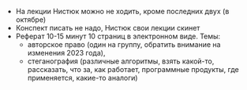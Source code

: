 - На лекции Нистюк можно не ходить, кроме последних двух (в октябре)
- Конспект писать не надо, Нистюк свои лекции скинет
- Реферат 10-15 минут 10 страниц в электронном виде. Темы:
	- авторское право (один на группу, обратить внимание на изменения 2023 года), 
	- стеганография (различные алгоритмы, взять какой-то, рассказать, что за, как работает, программные продукты, где применяется, какие-то аналоги)